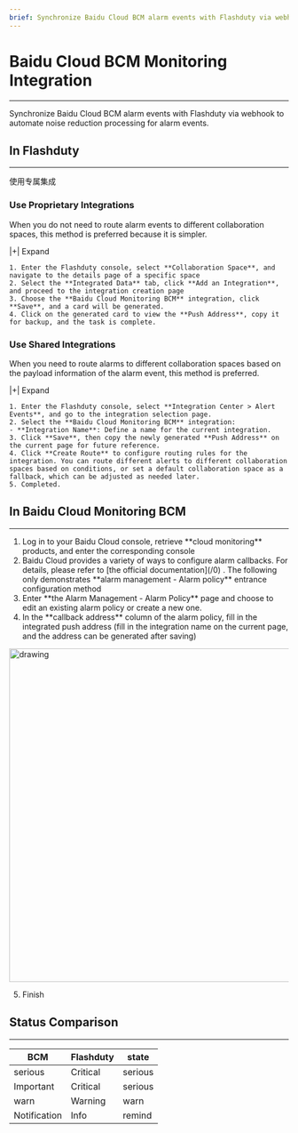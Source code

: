 ```yaml
---
brief: Synchronize Baidu Cloud BCM alarm events with Flashduty via webhook to automate noise reduction processing for alarm events
---
```


# Baidu Cloud BCM Monitoring Integration

---

Synchronize Baidu Cloud BCM alarm events with Flashduty via webhook to automate noise reduction processing for alarm events.
## In Flashduty
---
使用专属集成

### Use Proprietary Integrations

When you do not need to route alarm events to different collaboration spaces, this method is preferred because it is simpler.

|+| Expand

    1. Enter the Flashduty console, select **Collaboration Space**, and navigate to the details page of a specific space
    2. Select the **Integrated Data** tab, click **Add an Integration**, and proceed to the integration creation page
    3. Choose the **Baidu Cloud Monitoring BCM** integration, click **Save**, and a card will be generated.
    4. Click on the generated card to view the **Push Address**, copy it for backup, and the task is complete.

### Use Shared Integrations

When you need to route alarms to different collaboration spaces based on the payload information of the alarm event, this method is preferred.

|+| Expand

    1. Enter the Flashduty console, select **Integration Center > Alert Events**, and go to the integration selection page.
    2. Select the **Baidu Cloud Monitoring BCM** integration:
    - **Integration Name**: Define a name for the current integration.
    3. Click **Save**, then copy the newly generated **Push Address** on the current page for future reference.
    4. Click **Create Route** to configure routing rules for the integration. You can route different alerts to different collaboration spaces based on conditions, or set a default collaboration space as a fallback, which can be adjusted as needed later.
    5. Completed.

## In Baidu Cloud Monitoring BCM
---
<div id="!"><ol><li>Log in to your Baidu Cloud console, retrieve **cloud monitoring** products, and enter the corresponding console</li><li> Baidu Cloud provides a variety of ways to configure alarm callbacks. For details, please refer to [the official documentation](/0) . The following only demonstrates **alarm management - Alarm policy** entrance configuration method</li><li> Enter **the Alarm Management - Alarm Policy** page and choose to edit an existing alarm policy or create a new one.</li><li> In the **callback address** column of the alarm policy, fill in the integrated push address (fill in the integration name on the current page, and the address can be generated after saving)</li></ol><img alt="drawing" width="600" src="https://fcdoc.github.io/img/YNQKnmj1FuILvVEkkDliHTFfRCgRUxWDDNsctXsp12Q.avif"><ol start="5"><li> Finish</li></ol></div>

## Status Comparison
---
<div class="md-block">

| BCM  |  Flashduty  | state |
| ---- | -------- | ---- |
| serious | Critical | serious |
| Important | Critical | serious |
| warn | Warning  | warn |
| Notification | Info     | remind |

</div>